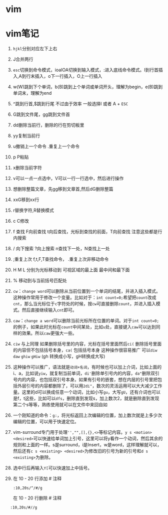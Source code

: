# vim



# vim笔记

1. `hjkl`分别对应左下上右
2. J合并两行 
3. `esc`切换到命令模式，ioaIOA切换到输入模式，:进入底线命令模式。I到行首插入,A到行末插入，o下一行插入，O上一行插入
4. w(W)跳到下个单词，b(B)跳到上个单词或单词开头，理解为begin，e(B)跳到单词末，理解为end
5. ^跳到行首,$跳到行尾  不过由于效率 一般选择I 或者 A + `ESC`
6. G跳到文件尾，gg跳到文件首
7. dd删除当前行，删除的行在剪切板里
8. yy复制当前行
9. u撤销上一个命令   .重复上一个命令
10. p P粘贴
11. x删除当前字符
12. v可以一点一点选中，V可以一行一行选中，然后进行操作
13. 想删除整篇文章，先gg移到文章首,然后dG删除整篇
14. xxG移到xx行
15. r替换字符,R替换模式
16. c C修改
17. f 查找   F向前查找   t向后查找，光标到查找的前面，T向前查找 注意这些都是行内搜索
18. / 向下搜索 ?向上搜索 n查找下一处，N查找上一处 
19. ;重复上次 f,t,F,T查找命令， .重复上次非移动命令
20. H M L 分别为光标移动到 可视区域的最上面 最中间和最下面
21. % 移动到与当前括号匹配处
22. `cw`：`change word`可以删除从当前位置到一个单词的结尾，并进入插入模式。这种操作常用于修改一个变量。比如对于：`int count=0;`希望把`count`改成`cnt`，那么当光标位于`c`字符处的时候，按`cw`可直接删除`count`，并进入插入模式。然后直接继续输入`cnt`即可。
23. `caw`：`change a word`可以删除当前光标所在位置的单词。对于`int count=0;`的例子，如果此时光标在`count`中间某处，比如`u`处，直接键入`caw`可以达到同样的效果。所以`caw`更强大一些。
24. `ciw` 与上同理 如果删除括号里的内容，光标在括号里面然后`ci(` 删除括号里面的内容但不包括括号本身，`ca(` 包括括号本身 这种操作很容易推广 可以`diw` `daw` `ghiw` `gHiw`  (gh 转换成小写，gH转换成大写)
25. 这种操作可以推广，语法就是`动词+名词`，有时候也可以加上介词，比如上面的i、a，比如说`yiw`，就复制当前单词，`di'`删除单引号内的内容，`da"`删除双引号内的内容，也包括双引号本身。如果有引号的嵌套，想在内层的引号里把包括外层引号的内容都删除了，可以用`2di"`，数次的灵活运用可以大大减少工作量。这里的d可以换成任意一个动词，比如小写`gu`，大写`gU`，还有介词也可以是f，t这些，比如可以`dfs`，删除直到发现s，加上数次2，就是删除直到发现第二个s等等，熟练使用就可以在文件中来回自如
26. 一个刚知道的命令：`g:`，将光标返回上次编辑的位置，加上数次就是上多少次编辑的位置，可以用于快速定位。
27. vim-surround专门用于处理`'',"",[],{},<>`等标记内容。`y s <motion> <desired>`可以快速给单词加上引号，这里可以将y看作一个动词，然后其余的规则和上面的一样。s是surround，i是Insert，w是word，这样理解就可以，然后还有`c s <existing> <desired>`为修改旧的引号为新的引号和`d s <existing>`为删除。
28. 选中行后再输入`Y[`可以快速加上中括号。
29. 在 10 - 20 行添加 # 注释

     ```
     :10,20s/^/#/g
     ```

     在 10 - 20 行删除 # 注释

   ```
     :10,20s/#//g
   ```
